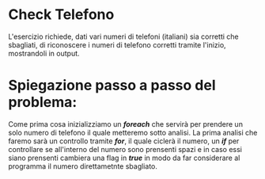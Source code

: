 # Check Telefono
L'esercizio richiede, dati vari numeri di telefoni (italiani) sia corretti che sbagliati, di riconoscere i numeri di telefono corretti tramite l'inizio, mostrandoli in output. 

# Spiegazione passo a passo del problema:

Come prima cosa inizializziamo un ***foreach*** che servirà per prendere un solo numero di telefono il quale metteremo sotto analisi. La prima analisi che faremo sarà un controllo tramite ***for***, il quale ciclerà il numero, un ***if*** per controllare se all'interno del numero sono prensenti spazi e in caso essi siano prensenti cambiera una flag in ***true*** in modo da far considerare al programma il numero direttametnte sbagliato.
